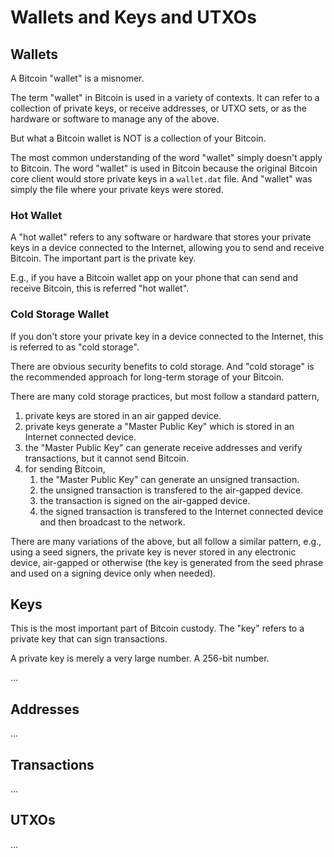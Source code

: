 # Wallets and Keys and UTXOs

## Wallets

A Bitcoin "wallet" is a misnomer. 

The term "wallet" in Bitcoin is used in a variety of contexts.
 It can refer to a collection of private keys, 
 or receive addresses,
 or UTXO sets,
 or as the hardware or software to manage any of the above.

But what a Bitcoin wallet is NOT 
 is a collection of your Bitcoin.

The most common understanding of the word "wallet" simply doesn't apply to Bitcoin.
 The word "wallet" is used in Bitcoin because the original Bitcoin core client would store private keys in a `wallet.dat` file.
 And "wallet" was simply the file where your private keys were stored.

### Hot Wallet

A "hot wallet" refers to any software or hardware that stores your private keys in a device connected to the Internet, allowing you to send and receive Bitcoin.
The important part is the private key. 

E.g., if you have a Bitcoin wallet app on your phone that can send and receive Bitcoin, this is referred "hot wallet".

### Cold Storage Wallet

If you don't store your private key in a device connected to the Internet, 
 this is referred to as "cold storage".

There are obvious security benefits to cold storage.
 And "cold storage" is the recommended approach for long-term storage of your Bitcoin.

There are many cold storage practices, 
 but most follow a standard pattern,

1. private keys are stored in an air gapped device.
1. private keys generate a "Master Public Key" which is stored in an Internet connected device.
1. the "Master Public Key" can generate receive addresses and verify transactions, but it cannot send Bitcoin.
1. for sending Bitcoin,
    1. the "Master Public Key" can generate an unsigned transaction.
    1. the unsigned transaction is transfered to the air-gapped device.
    1. the transaction is signed on the air-gapped device.
    1. the signed transaction is transfered to the Internet connected device and then broadcast to the network.

There are many variations of the above, but all follow a similar pattern, 
 e.g., using a seed signers, the private key is never stored in any electronic device, air-gapped or otherwise (the key is generated from the seed phrase and used on a signing device only when needed). 

## Keys

This is the most important part of Bitcoin custody. 
 The "key" refers to a private key that can sign transactions.

A private key is merely a very large number. A 256-bit number.

...

## Addresses
...

## Transactions
...

## UTXOs
...

